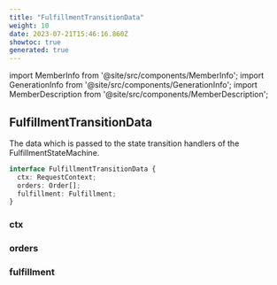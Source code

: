 ```yaml
---
title: "FulfillmentTransitionData"
weight: 10
date: 2023-07-21T15:46:16.860Z
showtoc: true
generated: true
---
```

<!-- This file was generated from the Vendure source. Do not modify. Instead, re-run the "docs:build" script -->
import MemberInfo from '@site/src/components/MemberInfo';
import GenerationInfo from '@site/src/components/GenerationInfo';
import MemberDescription from '@site/src/components/MemberDescription';


## FulfillmentTransitionData

<GenerationInfo sourceFile="packages/core/src/service/helpers/fulfillment-state-machine/fulfillment-state.ts" sourceLine="42" packageName="@vendure/core" />

The data which is passed to the state transition handlers of the FulfillmentStateMachine.

```ts title="Signature"
interface FulfillmentTransitionData {
  ctx: RequestContext;
  orders: Order[];
  fulfillment: Fulfillment;
}
```

<div className="members-wrapper">

### ctx

<MemberInfo kind="property" type="<a href='/reference/typescript-api/request/request-context#requestcontext'>RequestContext</a>"   />


### orders

<MemberInfo kind="property" type="<a href='/reference/typescript-api/entities/order#order'>Order</a>[]"   />


### fulfillment

<MemberInfo kind="property" type="<a href='/reference/typescript-api/entities/fulfillment#fulfillment'>Fulfillment</a>"   />




</div>
